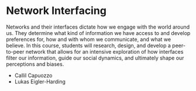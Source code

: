 # Network Interfacing

Networks and their interfaces dictate how we engage with the world around us. They determine what kind of information we have access to and develop preferences for, how and with whom we communicate, and what we believe. In this course, students will research, design, and develop a peer-to-peer network that allows for an intensive exploration of how interfaces filter our information, guide our social dynamics, and ultimately shape our perceptions and biases.

- Callil Capuozzo
- Lukas Eigler-Harding

